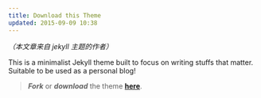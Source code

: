 ```yaml
---
title: Download this Theme
updated: 2015-09-09 10:38
---
```


_（本文章来自 jekyll 主题的作者）_

This is a minimalist Jekyll theme built to focus on writing stuffs that matter. Suitable to be used as a personal blog!

> **_Fork_** or **_download_** the theme [**here**](https://github.com/heiswayi/the-plain).

<div class="divider"></div>